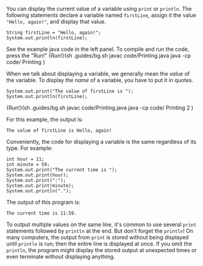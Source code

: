 You can display the current value of a variable using `print` or `println`.
The following statements declare a variable named `firstLine`, assign it the value `"Hello, again!"`, and display that value.

```code
String firstLine = "Hello, again!";
System.out.println(firstLine);
```

See the example java code in the left panel.
To compile and run the code, press the "Run!"
{Run!}(sh .guides/bg.sh javac code/Printing.java java -cp code/ Printing )


When we talk about displaying a variable, we generally mean the *value* of the variable.
To display the *name* of a variable, you have to put it in quotes.

```code
System.out.print("The value of firstLine is ");
System.out.println(firstLine);
```
{Run!}(sh .guides/bg.sh javac code/Printing.java java -cp code/ Printing 2 )


For this example, the output is:

```code
The value of firstLine is Hello, again!
```

Conveniently, the code for displaying a variable is the same regardless of its type.
For example:

```code
int hour = 11;
int minute = 59;
System.out.print("The current time is ");
System.out.print(hour);
System.out.print(":");
System.out.print(minute);
System.out.println(".");
```

The output of this program is:

```code
The current time is 11:59.
```

To output multiple values on the same line, it's common to use several `print` statements followed by `println` at the end.
But don't forget the `println`!
On many computers, the output from `print` is stored without being displayed until `println` is run; then the entire line is displayed at once.
If you omit the `println`, the program might display the stored output at unexpected times or even terminate without displaying anything.